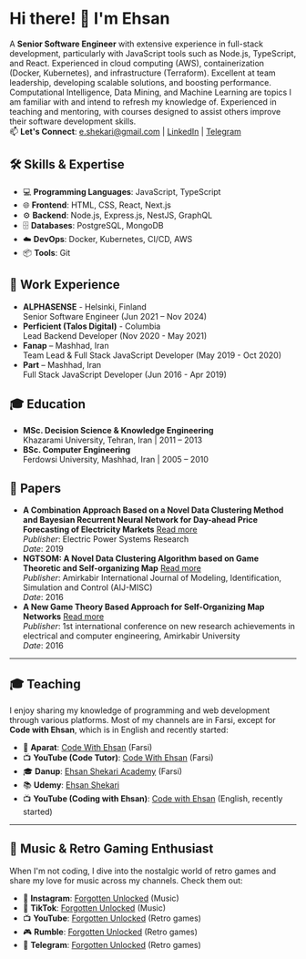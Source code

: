 # Hi there! 👋 I'm Ehsan
A **Senior Software Engineer** with extensive experience in full-stack development, particularly with JavaScript tools such as Node.js, TypeScript, and React. Experienced in cloud computing (AWS), containerization (Docker, Kubernetes), and infrastructure (Terraform). Excellent at team leadership, developing scalable solutions, and boosting performance. Computational Intelligence, Data Mining, and Machine Learning are topics I am familiar with and intend to refresh my knowledge of. Experienced in teaching and mentoring, with courses designed to assist others improve their software development skills.   
📫 **Let's Connect**: e.shekari@gmail.com | [LinkedIn](https://www.linkedin.com/in/ehsan-shekari/) | [Telegram](https://t.me/shekariehsan) 

## 🛠️ Skills & Expertise
- 💻 **Programming Languages**: JavaScript, TypeScript  
- 🌐 **Frontend**: HTML, CSS, React, Next.js  
- ⚙️ **Backend**: Node.js, Express.js, NestJS, GraphQL  
- 🗄️ **Databases**: PostgreSQL, MongoDB  
- ☁️ **DevOps**: Docker, Kubernetes, CI/CD, AWS  
- 📦 **Tools**: Git  

## 💼 Work Experience
- **ALPHASENSE** - Helsinki, Finland  
  Senior Software Engineer (Jun 2021 – Nov 2024)  
- **Perficient (Talos Digital)** - Columbia  
  Lead Backend Developer (Nov 2020 - May 2021)  
- **Fanap** – Mashhad, Iran  
  Team Lead & Full Stack JavaScript Developer (May 2019 - Oct 2020)  
- **Part** – Mashhad, Iran  
  Full Stack JavaScript Developer (Jun 2016 - Apr 2019)  

## 🎓 Education
- **MSc. Decision Science & Knowledge Engineering**  
  Khazarami University, Tehran, Iran | 2011 – 2013  
- **BSc. Computer Engineering**  
  Ferdowsi University, Mashhad, Iran | 2005 – 2010  

## 📄 Papers
- **A Combination Approach Based on a Novel Data Clustering Method and Bayesian Recurrent Neural Network for Day-ahead Price Forecasting of Electricity Markets**  [Read more](https://www.sciencedirect.com/science/article/abs/pii/S0378779618303961)  
  *Publisher*: Electric Power Systems Research  
  *Date*: 2019  
- **NGTSOM: A Novel Data Clustering Algorithm based on Game Theoretic and Self-organizing Map**  [Read more](http://miscj.aut.ac.ir/article_850.html)  
  *Publisher*: Amirkabir International Journal of Modeling, Identification, Simulation and Control (AIJ-MISC)  
  *Date*: 2016
- **A New Game Theory Based Approach for Self-Organizing Map Networks**  [Read more](https://www.civilica.com/Paper-CBCONF01-CBCONF01_1007=A-New-Game-Theory-Based-Approach-for-Self-Organizing-Map-Networks.html)  
  *Publisher*: 1st international conference on new research achievements in electrical and computer engineering, Amirkabir University  
  *Date*: 2016
  
---

## 🎓 Teaching
I enjoy sharing my knowledge of programming and web development through various platforms. Most of my channels are in Farsi, except for **Code with Ehsan**, which is in English and recently started:

- 🎥 **Aparat**: [Code With Ehsan](https://www.aparat.com/ehsanshekari) (Farsi)  
- 📺 **YouTube (Code Tutor)**: [Code With Ehsan](https://www.youtube.com/@EhsanShekari-ir) (Farsi)  
- 🎓 **Danup**: [Ehsan Shekari Academy](https://danup.ir/academy/e-shekari/) (Farsi)  
- 📚 **Udemy**: [Ehsan Shekari](https://www.udemy.com/user/ehsan-shekari-2/)  
- 📺 **YouTube (Coding with Ehsan)**: [Code with Ehsan](https://www.youtube.com/@EhsanShekari-en) (English, recently started)  

---

## 🎵 Music & Retro Gaming Enthusiast
When I'm not coding, I dive into the nostalgic world of retro games and share my love for music across my channels. Check them out:

- 📸 **Instagram**: [Forgotten Unlocked](https://www.instagram.com/forgotten.unlocked) (Music)  
- 🎥 **TikTok**: [Forgotten Unlocked](https://www.tiktok.com/@forgotten.unlocked) (Music)  
- 📺 **YouTube**: [Forgotten Unlocked](https://www.youtube.com/@ForgottenUnlocked) (Retro games)  
- 🎮 **Rumble**: [Forgotten Unlocked](https://rumble.com/c/c-6778939) (Retro games)  
- 🔗 **Telegram**: [Forgotten Unlocked](https://t.me/forgotten_unlocked) (Retro games)
